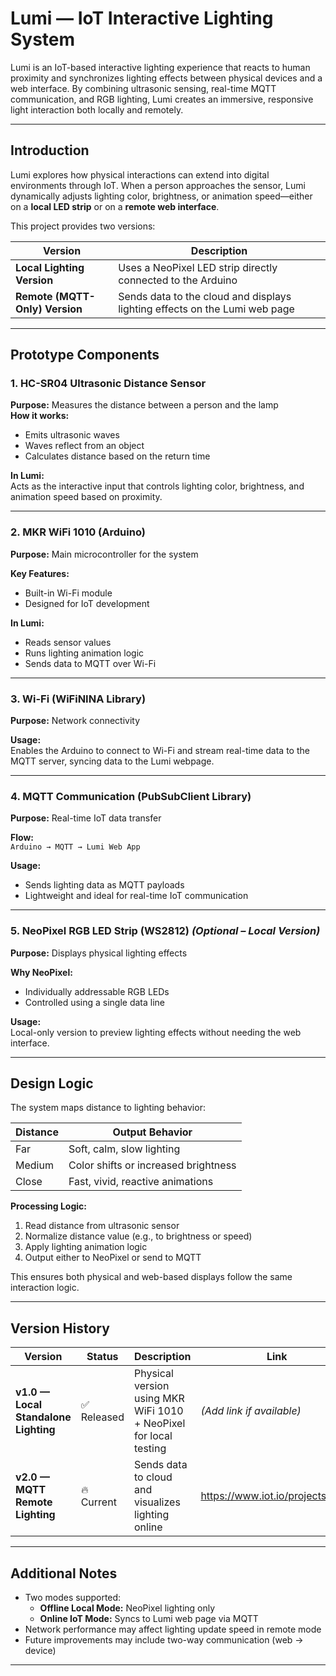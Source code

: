 # Lumi — IoT Interactive Lighting System

Lumi is an IoT-based interactive lighting experience that reacts to human proximity and synchronizes lighting effects between physical devices and a web interface. By combining ultrasonic sensing, real-time MQTT communication, and RGB lighting, Lumi creates an immersive, responsive light interaction both locally and remotely.

---

## Introduction

Lumi explores how physical interactions can extend into digital environments through IoT. When a person approaches the sensor, Lumi dynamically adjusts lighting color, brightness, or animation speed—either on a **local LED strip** or on a **remote web interface**.

This project provides two versions:

| Version | Description |
|---------|--------------|
| **Local Lighting Version** | Uses a NeoPixel LED strip directly connected to the Arduino |
| **Remote (MQTT-Only) Version** | Sends data to the cloud and displays lighting effects on the Lumi web page |

---

## Prototype Components

### 1. HC-SR04 Ultrasonic Distance Sensor
**Purpose:** Measures the distance between a person and the lamp  
**How it works:**  
- Emits ultrasonic waves  
- Waves reflect from an object  
- Calculates distance based on the return time  

**In Lumi:**  
Acts as the interactive input that controls lighting color, brightness, and animation speed based on proximity.

---

### 2. MKR WiFi 1010 (Arduino)
**Purpose:** Main microcontroller for the system  

**Key Features:**
- Built-in Wi-Fi module  
- Designed for IoT development  

**In Lumi:**  
- Reads sensor values  
- Runs lighting animation logic  
- Sends data to MQTT over Wi-Fi  

---

### 3. Wi-Fi (WiFiNINA Library)
**Purpose:** Network connectivity  

**Usage:**  
Enables the Arduino to connect to Wi-Fi and stream real-time data to the MQTT server, syncing data to the Lumi webpage.

---

### 4. MQTT Communication (PubSubClient Library)
**Purpose:** Real-time IoT data transfer  

**Flow:**  
`Arduino → MQTT → Lumi Web App`  

**Usage:**  
- Sends lighting data as MQTT payloads  
- Lightweight and ideal for real-time IoT communication  

---

### 5. NeoPixel RGB LED Strip (WS2812) *(Optional – Local Version)*
**Purpose:** Displays physical lighting effects  

**Why NeoPixel:**  
- Individually addressable RGB LEDs  
- Controlled using a single data line  

**Usage:**  
Local-only version to preview lighting effects without needing the web interface.

---

## Design Logic

The system maps distance to lighting behavior:

| Distance | Output Behavior |
|----------|------------------|
| Far | Soft, calm, slow lighting |
| Medium | Color shifts or increased brightness |
| Close | Fast, vivid, reactive animations |

**Processing Logic:**
1. Read distance from ultrasonic sensor  
2. Normalize distance value (e.g., to brightness or speed)  
3. Apply lighting animation logic  
4. Output either to NeoPixel or send to MQTT  

This ensures both physical and web-based displays follow the same interaction logic.

---

## Version History

| Version | Status | Description | Link |
|---------|--------|-------------|-------|
| **v1.0 — Local Standalone Lighting** | ✅ Released | Physical version using MKR WiFi 1010 + NeoPixel for local testing | *(Add link if available)* |
| **v2.0 — MQTT Remote Lighting** | 🔥 Current | Sends data to cloud and visualizes lighting online | https://www.iot.io/projects/lumi/ |

---

## Additional Notes

- Two modes supported:  
  - **Offline Local Mode:** NeoPixel lighting only  
  - **Online IoT Mode:** Syncs to Lumi web page via MQTT  
- Network performance may affect lighting update speed in remote mode  
- Future improvements may include two-way communication (web → device)

---

